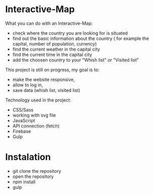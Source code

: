# Interactive-Map

What you can do with an Interactive-Map:

- check where the country you are looking for is situated
- find out the basic information about the country ( for example the capital, number of population, currency)
- find the current weather in the capital city
- find the current time in the capital city
- add the choosen country to your "Whish list" or "Visited list"

This project is still on progress, my goal is to:
- make the website responsive, 
- allow to log in, 
- save data (whish list, visited list) 

Technology used in the project:

- CSS/Sass
- working with svg file
- JavaScript
- API connection (fetch)
- Firebase
- Gulp

# Instalation

- git clone the repository
- open the repository
- npm install
- gulp